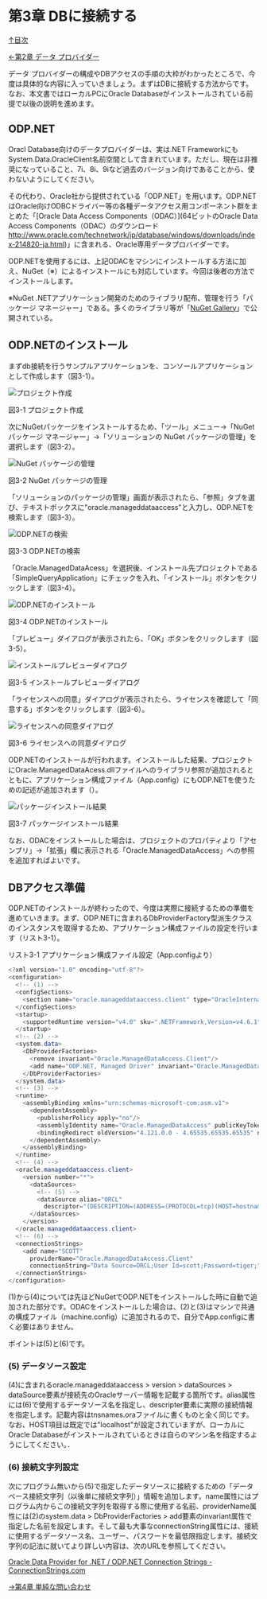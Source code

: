 第3章 DBに接続する
=====

[↑目次](..\README.md "目次")

[←第2章 データ プロバイダー](02-data-provider.md)

データ プロバイダーの構成やDBアクセスの手順の大枠がわかったところで、今度は具体的な内容に入っていきましょう。まずはDBに接続する方法からです。なお、本文書ではローカルPCにOracle Databaseがインストールされている前提で以後の説明を進めます。

## ODP.NET

Oracl Database向けのデータプロバイダーは、実は.NET FrameworkにもSystem.Data.OracleClient名前空間として含まれています。ただし、現在は非推奨になっていること、7i、8i、9iなど過去のバージョン向けであることから、使わないようにしてください。

その代わり、Oracle社から提供されている「ODP.NET」を用います。ODP.NETはOracle向けODBCドライバー等の各種データアクセス用コンポーネント群をまとめた「[Oracle Data Access Components（ODAC）](64ビットのOracle Data Access Components（ODAC）のダウンロード http://www.oracle.com/technetwork/jp/database/windows/downloads/index-214820-ja.html)」に含まれる、Oracle専用データプロバイダーです。

ODP.NETを使用するには、上記ODACをマシンにインストールする方法に加え、NuGet（※）によるインストールにも対応しています。今回は後者の方法でインストールします。

※NuGet
.NETアプリケーション開発のためのライブラリ配布、管理を行う「パッケージ マネージャー」である。多くのライブラリ等が「[NuGet Gallery](https://www.nuget.org/)」で公開されている。


## ODP.NETのインストール

まずdb接続を行うサンプルアプリケーションを、コンソールアプリケーションとして作成します（図3-1）。

![プロジェクト作成](../image/03-01.jpg)

図3-1 プロジェクト作成

次にNuGetパッケージをインストールするため、「ツール」メニュー→「NuGet パッケージ マネージャー」→「ソリューションの NuGet パッケージの管理」を選択します（図3-2）。

![NuGet パッケージの管理](../image/03-02.jpg)

図3-2 NuGet パッケージの管理

「ソリューションのパッケージの管理」画面が表示されたら、「参照」タブを選び、テキストボックスに"oracle.manageddataaccess"と入力し、ODP.NETを検索します（図3-3）。

![ODP.NETの検索](../image/03-03.jpg)

図3-3 ODP.NETの検索

「Oracle.ManagedDataAcess」を選択後、インストール先プロジェクトである「SimpleQueryApplication」にチェックを入れ、「インストール」ボタンをクリックします（図3-4）。

![ODP.NETのインストール](../image/03-04.jpg)

図3-4 ODP.NETのインストール

「プレビュー」ダイアログが表示されたら、「OK」ボタンをクリックします（図3-5）。

![インストールプレビューダイアログ](../image/03-05.jpg)

図3-5 インストールプレビューダイアログ

「ライセンスへの同意」ダイアログが表示されたら、ライセンスを確認して「同意する」ボタンをクリックします（図3-6）。

![ライセンスへの同意ダイアログ](../image/03-06.jpg)

図3-6 ライセンスへの同意ダイアログ

ODP.NETのインストールが行われます。インストールした結果、プロジェクトにOracle.ManagedDataAcess.dllファイルへのライブラリ参照が追加されるとともに、アプリケーション構成ファイル（App.config）にもODP.NETを使うための記述が追加されます（）。

![パッケージインストール結果](../image/03-07.jpg)

図3-7 パッケージインストール結果

なお、ODACをインストールした場合は、プロジェクトのプロパティより「アセンブリ」→「拡張」欄に表示される「Oracle.ManagedDataAccess」への参照を追加すればよいです。

## DBアクセス準備

ODP.NETのインストールが終わったので、今度は実際に接続するための準備を進めていきます。まず、ODP.NETに含まれるDbProviderFactory型派生クラスのインスタンスを取得するため、アプリケーション構成ファイルの設定を行います（リスト3-1）。

リスト3-1 アプリケーション構成ファイル設定（App.configより）

```csharp
<?xml version="1.0" encoding="utf-8"?>
<configuration>
  <!-- (1) -->
  <configSections>
    <section name="oracle.manageddataaccess.client" type="OracleInternal.Common.ODPMSectionHandler, Oracle.ManagedDataAccess, Version=4.121.2.0, Culture=neutral, PublicKeyToken=89b483f429c47342"/>
  </configSections>
  <startup>
    <supportedRuntime version="v4.0" sku=".NETFramework,Version=v4.6.1"/>
  </startup>
  <!-- (2) -->
  <system.data>
    <DbProviderFactories>
      <remove invariant="Oracle.ManagedDataAccess.Client"/>
      <add name="ODP.NET, Managed Driver" invariant="Oracle.ManagedDataAccess.Client" description="Oracle Data Provider for .NET, Managed Driver" type="Oracle.ManagedDataAccess.Client.OracleClientFactory, Oracle.ManagedDataAccess, Version=4.121.2.0, Culture=neutral, PublicKeyToken=89b483f429c47342"/>
    </DbProviderFactories>
  </system.data>
  <!-- (3) -->
  <runtime>
    <assemblyBinding xmlns="urn:schemas-microsoft-com:asm.v1">
      <dependentAssembly>
        <publisherPolicy apply="no"/>
        <assemblyIdentity name="Oracle.ManagedDataAccess" publicKeyToken="89b483f429c47342" culture="neutral"/>
        <bindingRedirect oldVersion="4.121.0.0 - 4.65535.65535.65535" newVersion="4.121.2.0"/>
      </dependentAssembly>
    </assemblyBinding>
  </runtime>
  <!-- (4) -->
  <oracle.manageddataaccess.client>
    <version number="*">
      <dataSources>
        <!-- (5) -->
        <dataSource alias="ORCL"
          descriptor="(DESCRIPTION=(ADDRESS=(PROTOCOL=tcp)(HOST=hostname)(PORT=1521))(CONNECT_DATA=(SERVICE_NAME=ORCL))) "/>
      </dataSources>
    </version>
  </oracle.manageddataaccess.client>
  <!-- (6) -->
  <connectionStrings>
    <add name="SCOTT"
      providerName="Oracle.ManagedDataAccess.Client"
      connectionString="Data Source=ORCL;User Id=scott;Password=tiger;" />
  </connectionStrings>
</configuration>
```

(1)から(4)については先ほどNuGetでODP.NETをインストールした時に自動で追加された部分です。ODACをインストールした場合は、(2)と(3)はマシンで共通の構成ファイル（machine.config）に追加されるので、自分でApp.configに書く必要はありません。

ポイントは(5)と(6)です。

### (5) データソース設定

(4)に含まれるoracle.manageddataaccess > version > dataSources > dataSource要素が接続先のOracleサーバー情報を記載する箇所です。alias属性には(6)で使用するデータソース名を指定し、descripter要素に実際の接続情報を指定します。記載内容はtnsnames.oraファイルに書くものと全く同じです。なお、HOST項目は既定では"localhost"が設定されていますが、ローカルにOracle Databaseがインストールされているときは自らのマシン名を指定するようにしてください。．

### (6) 接続文字列設定

次にプログラム無いから(5)で指定したデータソースに接続するための「データベース接続文字列（以後単に接続文字列）」情報を追加します。name属性にはプログラム内からこの接続文字列を取得する際に使用する名前、providerName属性には(2)のsystem.data > DbProviderFactories > add要素のinvariant属性で指定した名前を設定します。そして最も大事なconnectionString属性には、接続に使用するデータソース名、ユーザー、パスワードを最低限指定します。接続文字列の記法に就いてより詳しい内容は、次のURLを参照してください。

[Oracle Data Provider for .NET / ODP.NET Connection Strings - ConnectionStrings.com](http://www.connectionstrings.com/oracle-data-provider-for-net-odp-net/)



[→第4章 単純な問い合わせ](04-execute-query.md)
